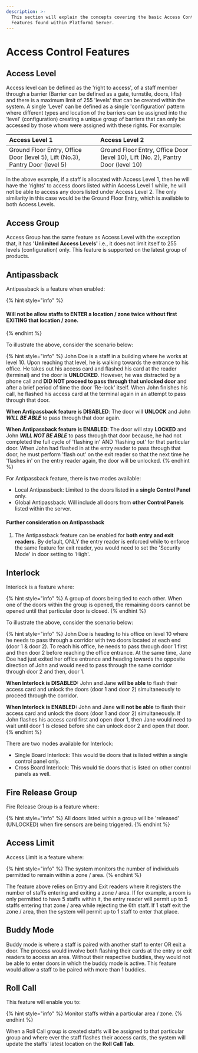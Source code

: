 ```yaml
---
description: >-
  This section will explain the concepts covering the basic Access Control
  Features found within Platform1 Server.
---
```


# Access Control Features

## Access Level

Access level can be defined as the 'right to access', of a staff member through a barrier \(Barrier can be defined as a gate, turnstile, doors, lifts\) and there is a maximum limit of 255 'levels' that can be created within the system. A single 'Level' can be defined as a single 'configuration' pattern where different types and location of the barriers can be assigned into the 'level' \(configuration\) creating a unique group of barriers that can only be accessed by those whom were assigned with these rights. For example:

| Access Level 1 | Access Level 2 |
| :--- | :--- |
| Ground Floor Entry, Office Door \(level 5\), Lift \(No.3\), Pantry Door \(level 5\) | Ground Floor Entry, Office Door \(level 10\), Lift \(No. 2\), Pantry Door \(level 10\) |

In the above example, if a staff is allocated with Access Level 1, then he will have the 'rights' to access doors listed within Access Level 1 while, he will not be able to access any doors listed under Access Level 2. The only similarity in this case would be the Ground Floor Entry, which is available to both Access Levels.

## Access Group

Access Group has the same feature as Access Level with the exception that, it has **'Unlimited Access Levels'** i.e., it does not limit itself to 255 levels \(configuration\) only. This feature is supported on the latest group of products.

## Antipassback

Antipassback is a feature when enabled:

{% hint style="info" %}
#### Will not be allow staffs to ENTER a location / zone twice without first EXITING that location / zone.
{% endhint %}

To illustrate the above, consider the scenario below:

{% hint style="info" %}
John Doe is a staff in a building where he works at level 10. Upon reaching that level, he is walking towards the entrance to his office. He takes out his access card and flashed his card at the reader \(terminal\) and the door is **UNLOCKED**. However, he was distracted by a phone call and **DID NOT proceed to pass through that unlocked door** and after a brief period of time the door 'Re-lock' itself. When John finishes his call, he flashed his access card at the terminal again in an attempt to pass through that door. 

**When Antipassback feature is DISABLED**: The door will **UNLOCK** and John _**WILL BE ABLE**_ to pass through that door again.

**When Antipassback feature is ENABLED**: The door will stay **LOCKED** and John _**WILL NOT BE ABLE**_ to pass through that door because, he had not completed the full cycle of 'flashing in' AND 'flashing out' for that particular door. When John had flashed in at the entry reader to pass through that door, he must perform 'flash out' on the exit reader so that the next time he 'flashes in' on the entry reader again, the door will be unlocked.
{% endhint %}

For Antipassback feature, there is two modes available:

* Local Antipassback: Limited to the doors listed in a **single Control Panel** only.
* Global Antipassback: Will include all doors from **other Control Panels** listed within the server.

#### Further consideration on Antipassback

1. The Antipassback feature can be enabled for **both entry and exit readers.** By default, ONLY the entry reader is enforced while to enforce the same feature for exit reader, you would need to set the 'Security Mode' in door setting to 'High'. 

## Interlock

Interlock is a feature where:

{% hint style="info" %}
A group of doors being tied to each other. When one of the doors within the group is opened, the remaining doors cannot be opened until that particular door is closed. 
{% endhint %}

To illustrate the above, consider the scenario below:

{% hint style="info" %}
John Doe is heading to his office on level 10 where he needs to pass through a corridor with two doors located at each end \(door 1 & door 2\). To reach his office, he needs to pass through door 1 first and then door 2 before reaching the office entrance. At the same time, Jane Doe had just exited her office entrance and heading towards the opposite direction of John and would need to pass through the same corridor through door 2 and then, door 1.

**When Interlock is DISABLED:** John and Jane **will be able** to flash their access card and unlock the doors \(door 1 and door 2\) simultaneously to proceed through the corridor.

**When Interlock is ENABLED:** John and Jane **will not be able** to flash their access card and unlock the doors \(door 1 and door 2\) simultaneously. If John flashes his access card first and open door 1, then Jane would need to wait until door 1 is closed before she can unlock door 2 and open that door.
{% endhint %}

There are two modes available for Interlock:

* Single Board Interlock: This would tie doors that is listed within a single control panel only.
* Cross Board Interlock: This would tie doors that is listed on other control panels as well.

## Fire Release Group

Fire Release Group is a feature where:

{% hint style="info" %}
All doors listed within a group will be 'released' \(UNLOCKED\) when fire sensors are being triggered. 
{% endhint %}

## Access Limit

Access Limit is a feature where:

{% hint style="info" %}
The system monitors the number of individuals permitted to remain within a zone / area.
{% endhint %}

The feature above relies on Entry and Exit readers where it registers the number of staffs entering and exiting a zone / area. If for example, a room is only permitted to have 5 staffs within it, the entry reader will permit up to 5 staffs entering that zone / area while rejecting the 6th staff. If 1 staff exit the zone / area, then the system will permit up to 1 staff to enter that place.

## Buddy Mode

Buddy mode is where a staff is paired with another staff to enter OR exit a door. The process would involve  both flashing their cards at the entry or exit readers to access an area. Without their respective buddies, they would not be able to enter doors in which the buddy mode is active. This feature would allow a staff to be paired with more than 1 buddies.

## Roll Call

This feature will enable you to:

{% hint style="info" %}
Monitor staffs within a particular area / zone.
{% endhint %}

When a Roll Call group is created staffs will be assigned to that particular group and where ever the staff flashes their access cards, the system will update the staffs' latest location on the **Roll Call Tab**. 

